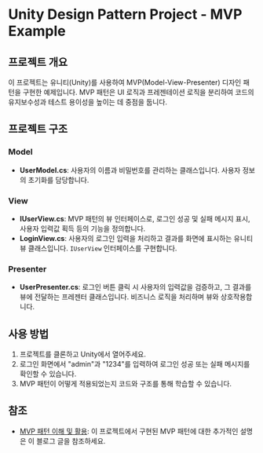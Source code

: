 # Unity Design Pattern Project - MVP Example

## 프로젝트 개요

이 프로젝트는 유니티(Unity)를 사용하여 MVP(Model-View-Presenter) 디자인 패턴을 구현한 예제입니다. MVP 패턴은 UI 로직과 프레젠테이션 로직을 분리하여 코드의 유지보수성과 테스트 용이성을 높이는 데 중점을 둡니다.

## 프로젝트 구조

### Model

- **UserModel.cs**: 사용자의 이름과 비밀번호를 관리하는 클래스입니다. 사용자 정보의 초기화를 담당합니다.

### View

- **IUserView.cs**: MVP 패턴의 뷰 인터페이스로, 로그인 성공 및 실패 메시지 표시, 사용자 입력값 획득 등의 기능을 정의합니다.
- **LoginView.cs**: 사용자의 로그인 입력을 처리하고 결과를 화면에 표시하는 유니티 뷰 클래스입니다. `IUserView` 인터페이스를 구현합니다.

### Presenter

- **UserPresenter.cs**: 로그인 버튼 클릭 시 사용자의 입력값을 검증하고, 그 결과를 뷰에 전달하는 프레젠터 클래스입니다. 비즈니스 로직을 처리하며 뷰와 상호작용합니다.

## 사용 방법

1. 프로젝트를 클론하고 Unity에서 열어주세요.
2. 로그인 화면에서 "admin"과 "1234"를 입력하여 로그인 성공 또는 실패 메시지를 확인할 수 있습니다.
3. MVP 패턴이 어떻게 적용되었는지 코드와 구조를 통해 학습할 수 있습니다.

## 참조

- [MVP 패턴 이해 및 활용](https://mayquartet.com/unity-mvpmodel-view-presenter-%ed%8c%a8%ed%84%b4-%ec%9d%b4%ed%95%b4-%eb%b0%8f-%ed%99%9c%ec%9a%a9/): 이 프로젝트에서 구현된 MVP 패턴에 대한 추가적인 설명은 이 블로그 글을 참조하세요.
